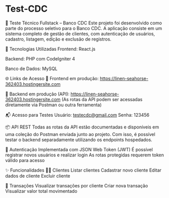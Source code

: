 # Test-CDC

💼 Teste Técnico Fullstack – Banco CDC
Este projeto foi desenvolvido como parte do processo seletivo para o Banco CDC. A aplicação consiste em um sistema completo de gestão de clientes, com autenticação de usuários, cadastro, listagem, edição e exclusão de registros.

🚀 Tecnologias Utilizadas
Frontend: React.js

Backend: PHP com CodeIgniter 4

Banco de Dados: MySQL

🌐 Links de Acesso
🔗 Frontend em produção:
https://linen-seahorse-362403.hostingersite.com

🔗 Backend em produção (API):
https://linen-seahorse-362403.hostingersite.com
(As rotas da API podem ser acessadas diretamente via Postman ou outra ferramenta)

📬 Acesso para Testes
Usuário: testecdc@gmail.com
Senha: 123456

📦 API REST
Todas as rotas da API estão documentadas e disponíveis em uma coleção do Postman enviada junto ao projeto. Com isso, é possível testar o backend separadamente utilizando os endpoints hospedados.

🔐 Autenticação
Implementada com JSON Web Token (JWT)
É possível registrar novos usuários e realizar login
As rotas protegidas requerem token válido para acesso

✨ Funcionalidades
🧑‍💼 Clientes
Listar clientes
Cadastrar novo cliente
Editar dados de cliente
Excluir cliente

💸 Transações
Visualizar transações por cliente
Criar nova transação
Visualizar valor total movimentado
